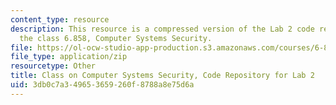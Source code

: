 ```yaml
---
content_type: resource
description: This resource is a compressed version of the Lab 2 code repository for
  the class 6.858, Computer Systems Security.
file: https://ol-ocw-studio-app-production.s3.amazonaws.com/courses/6-858-computer-systems-security-fall-2014/3db0c7a349653659260f8788a8e75d6a_MIT6_858F14_lab2.zip
file_type: application/zip
resourcetype: Other
title: Class on Computer Systems Security, Code Repository for Lab 2
uid: 3db0c7a3-4965-3659-260f-8788a8e75d6a
---
```

